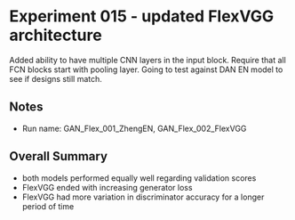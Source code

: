 # Experiment 015 - updated FlexVGG architecture
Added ability to have multiple CNN layers in the input block. Require that all FCN blocks start with pooling layer. Going to test against DAN EN model to see if designs still match.

## Notes
- Run name: GAN_Flex_001_ZhengEN, GAN_Flex_002_FlexVGG

## Overall Summary
- both models performed equally well regarding validation scores
- FlexVGG ended with increasing generator loss
- FlexVGG had more variation in discriminator accuracy for a longer period of time

